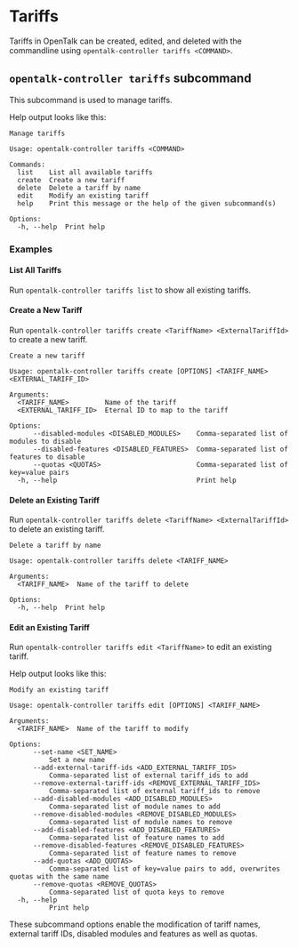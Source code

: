 # Tariffs

Tariffs in OpenTalk can be created, edited, and deleted with the commandline using `opentalk-controller tariffs <COMMAND>`.

## `opentalk-controller tariffs` subcommand

This subcommand is used to manage tariffs.

Help output looks like this:

<!-- begin:fromfile:cli-usage/opentalk-controller-tariffs-help.md -->

```text
Manage tariffs

Usage: opentalk-controller tariffs <COMMAND>

Commands:
  list    List all available tariffs
  create  Create a new tariff
  delete  Delete a tariff by name
  edit    Modify an existing tariff
  help    Print this message or the help of the given subcommand(s)

Options:
  -h, --help  Print help
```

<!-- end:fromfile:cli-usage/opentalk-controller-tariffs-help.md -->

### Examples

#### List All Tariffs

Run `opentalk-controller tariffs list` to show all existing tariffs.

#### Create a New Tariff

Run `opentalk-controller tariffs create <TariffName> <ExternalTariffId>` to create a new tariff.

<!-- begin:fromfile:cli-usage/opentalk-controller-tariffs-create.md -->

```text
Create a new tariff

Usage: opentalk-controller tariffs create [OPTIONS] <TARIFF_NAME> <EXTERNAL_TARIFF_ID>

Arguments:
  <TARIFF_NAME>         Name of the tariff
  <EXTERNAL_TARIFF_ID>  Eternal ID to map to the tariff

Options:
      --disabled-modules <DISABLED_MODULES>    Comma-separated list of modules to disable
      --disabled-features <DISABLED_FEATURES>  Comma-separated list of features to disable
      --quotas <QUOTAS>                        Comma-separated list of key=value pairs
  -h, --help                                   Print help
```

<!-- end:fromfile:cli-usage/opentalk-controller-tariffs-create.md -->

#### Delete an Existing Tariff

Run `opentalk-controller tariffs delete <TariffName> <ExternalTariffId>` to delete an existing tariff.

<!-- begin:fromfile:cli-usage/opentalk-controller-tariffs-delete.md -->

```text
Delete a tariff by name

Usage: opentalk-controller tariffs delete <TARIFF_NAME>

Arguments:
  <TARIFF_NAME>  Name of the tariff to delete

Options:
  -h, --help  Print help
```

<!-- end:fromfile:cli-usage/opentalk-controller-tariffs-delete.md -->

#### Edit an Existing Tariff

Run `opentalk-controller tariffs edit <TariffName>` to edit an existing tariff.

Help output looks like this:

<!-- begin:fromfile:cli-usage/opentalk-controller-tariffs-edit.md -->

```text
Modify an existing tariff

Usage: opentalk-controller tariffs edit [OPTIONS] <TARIFF_NAME>

Arguments:
  <TARIFF_NAME>  Name of the tariff to modify

Options:
      --set-name <SET_NAME>
          Set a new name
      --add-external-tariff-ids <ADD_EXTERNAL_TARIFF_IDS>
          Comma-separated list of external tariff_ids to add
      --remove-external-tariff-ids <REMOVE_EXTERNAL_TARIFF_IDS>
          Comma-separated list of external tariff_ids to remove
      --add-disabled-modules <ADD_DISABLED_MODULES>
          Comma-separated list of module names to add
      --remove-disabled-modules <REMOVE_DISABLED_MODULES>
          Comma-separated list of module names to remove
      --add-disabled-features <ADD_DISABLED_FEATURES>
          Comma-separated list of feature names to add
      --remove-disabled-features <REMOVE_DISABLED_FEATURES>
          Comma-separated list of feature names to remove
      --add-quotas <ADD_QUOTAS>
          Comma-separated list of key=value pairs to add, overwrites quotas with the same name
      --remove-quotas <REMOVE_QUOTAS>
          Comma-separated list of quota keys to remove
  -h, --help
          Print help
```

<!-- end:fromfile:cli-usage/opentalk-controller-tariffs-edit.md -->

These subcommand options enable the modification of tariff names, external tariff IDs, disabled modules and features as well as quotas.
